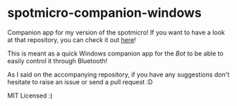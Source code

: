# spotmicro-companion-windows
 Companion app for my version of the spotmicro! If you want to have a look at that repository, you can check it out [here](https://github.com/AugustDG/spotmicro)!

This is meant as a quick Windows companion app for the _Bot_ to be able to easily control it through Bluetooth!

As I said on the accompanying repository, if you have any suggestions don't hesitate to raise an issue or send a pull request :D

MIT Licensed :)
